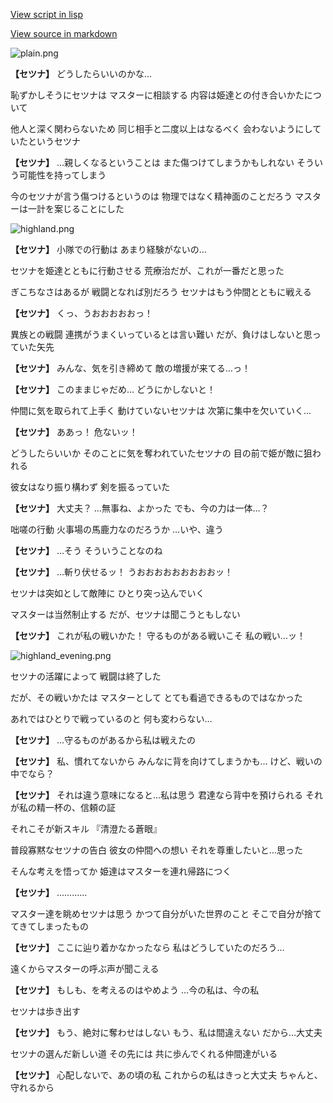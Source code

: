 [View script in lisp](../scripts/10391203.txt)

[View source in markdown](10391203.md)

![plain.png](../images/backgrounds/plain.png)

**【セツナ】**
どうしたらいいのかな…

恥ずかしそうにセツナは
マスターに相談する
内容は姫達との付き合いかたについて

他人と深く関わらないため
同じ相手と二度以上はなるべく
会わないようにしていたというセツナ

**【セツナ】**
…親しくなるということは
また傷つけてしまうかもしれない
そういう可能性を持ってしまう

今のセツナが言う傷つけるというのは
物理ではなく精神面のことだろう
マスターは一計を案じることにした

![highland.png](../images/backgrounds/highland.png)

**【セツナ】**
小隊での行動は
あまり経験がないの…

セツナを姫達とともに行動させる
荒療治だが、これが一番だと思った

ぎこちなさはあるが
戦闘となれば別だろう
セツナはもう仲間とともに戦える

**【セツナ】**
くっ、うおおおおおっ！

異族との戦闘
連携がうまくいっているとは言い難い
だが、負けはしないと思っていた矢先

**【セツナ】**
みんな、気を引き締めて
敵の増援が来てる…っ！

**【セツナ】**
このままじゃだめ…
どうにかしないと！

仲間に気を取られて上手く
動けていないセツナは
次第に集中を欠いていく…

**【セツナ】**
ああっ！
危ないッ！

どうしたらいいか
そのことに気を奪われていたセツナの
目の前で姫が敵に狙われる

彼女はなり振り構わず
剣を振るっていた

**【セツナ】**
大丈夫？
…無事ね、よかった
でも、今の力は一体…？

咄嗟の行動
火事場の馬鹿力なのだろうか
…いや、違う

**【セツナ】**
…そう
そういうことなのね

**【セツナ】**
…斬り伏せるッ！
うおおおおおおおおおッ！

セツナは突如として敵陣に
ひとり突っ込んでいく

マスターは当然制止する
だが、セツナは聞こうともしない

**【セツナ】**
これが私の戦いかた！
守るものがある戦いこそ
私の戦い…ッ！

![highland_evening.png](../images/backgrounds/highland_evening.png)

セツナの活躍によって
戦闘は終了した

だが、その戦いかたは
マスターとして
とても看過できるものではなかった

あれではひとりで戦っているのと
何も変わらない…

**【セツナ】**
…守るものがあるから私は戦えたの

**【セツナ】**
私、慣れてないから
みんなに背を向けてしまうかも…
けど、戦いの中でなら？

**【セツナ】**
それは違う意味になると…私は思う
君達なら背中を預けられる
それが私の精一杯の、信頼の証

それこそが新スキル
『清澄たる蒼眼』

普段寡黙なセツナの告白
彼女の仲間への想い
それを尊重したいと…思った

そんな考えを悟ってか
姫達はマスターを連れ帰路につく

**【セツナ】**
…………

マスター達を眺めセツナは思う
かつて自分がいた世界のこと
そこで自分が捨ててきてしまったもの

**【セツナ】**
ここに辿り着かなかったなら
私はどうしていたのだろう…

遠くからマスターの呼ぶ声が聞こえる

**【セツナ】**
もしも、を考えるのはやめよう
…今の私は、今の私

セツナは歩き出す

**【セツナ】**
もう、絶対に奪わせはしない
もう、私は間違えない
だから…大丈夫

セツナの選んだ新しい道
その先には
共に歩んでくれる仲間達がいる

**【セツナ】**
心配しないで、あの頃の私
これからの私はきっと大丈夫
ちゃんと、守れるから
